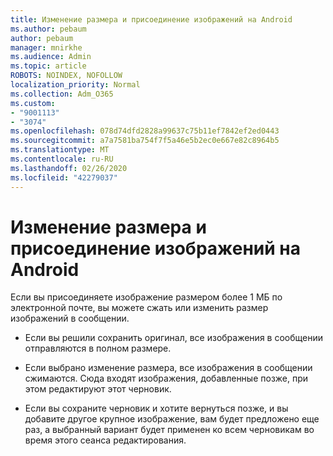 ```yaml
---
title: Изменение размера и присоединение изображений на Android
ms.author: pebaum
author: pebaum
manager: mnirkhe
ms.audience: Admin
ms.topic: article
ROBOTS: NOINDEX, NOFOLLOW
localization_priority: Normal
ms.collection: Adm_O365
ms.custom:
- "9001113"
- "3074"
ms.openlocfilehash: 078d74dfd2828a99637c75b11ef7842ef2ed0443
ms.sourcegitcommit: a7a7581ba754f7f5a46e5b2ec0e667e82c8964b5
ms.translationtype: MT
ms.contentlocale: ru-RU
ms.lasthandoff: 02/26/2020
ms.locfileid: "42279037"
---
```

# <a name="resize-and-attach-images-on-android"></a>Изменение размера и присоединение изображений на Android

Если вы присоединяете изображение размером более 1 МБ по электронной почте, вы можете сжать или изменить размер изображений в сообщении.
 
- Если вы решили сохранить оригинал, все изображения в сообщении отправляются в полном размере.
 
- Если выбрано изменение размера, все изображения в сообщении сжимаются.  Сюда входят изображения, добавленные позже, при этом редактируют этот черновик.
 
- Если вы сохраните черновик и хотите вернуться позже, и вы добавите другое крупное изображение, вам будет предложено еще раз, а выбранный вариант будет применен ко всем черновикам во время этого сеанса редактирования.
 
